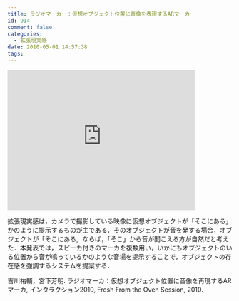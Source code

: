 ```yaml
---
title: ラジオマーカー：仮想オブジェクト位置に音像を表現するARマーカ
id: 914
comment: false
categories:
  - 拡張現実感
date: 2010-05-01 14:57:38
tags:
---
```



<iframe width="420" height="315" src="https://www.youtube.com/embed/MvyQmyapAZA" frameborder="0" allowfullscreen></iframe>

<!--more-->
拡張現実感は，カメラで撮影している映像に仮想オブジェクトが「そこにある」かのように提示するものが主である．そのオブジェクトが音を発する場合，オブジェクトが「そこにある」ならば，「そこ」から音が聞こえる方が自然だと考えた．本発表では，スピーカ付きのマーカを複数用い，いかにもオブジェクトのいる位置から音が鳴っているかのような音場を提示することで，オブジェクトの存在感を強調するシステムを提案する．

吉川祐輔，宮下芳明. ラジオマーカ：仮想オブジェクト位置に音像を再現するARマーカ, インタラクション2010, Fresh From the Oven Session, 2010.
